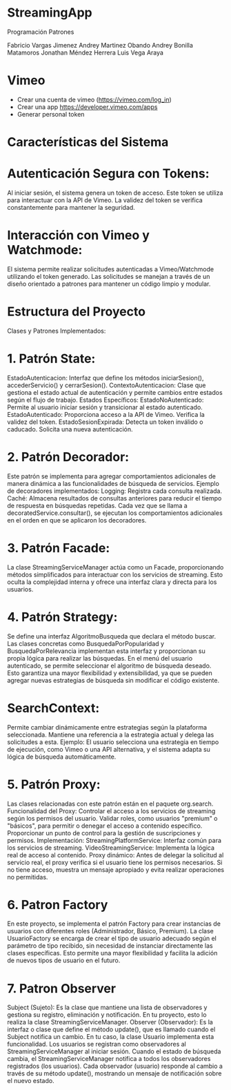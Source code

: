 # StreamingApp
Programación Patrones

Fabricio Vargas Jimenez
Andrey Martinez Obando
Andrey Bonilla Matamoros 
Jonathan Méndez Herrera
Luis Vega Araya
# Vimeo

- Crear una cuenta de vimeo (https://vimeo.com/log_in)
- Crear una app https://developer.vimeo.com/apps
- Generar personal token
# Características del Sistema
# Autenticación Segura con Tokens:
Al iniciar sesión, el sistema genera un token de acceso.
Este token se utiliza para interactuar con la API de Vimeo.
La validez del token se verifica constantemente para mantener la seguridad.
# Interacción con Vimeo y Watchmode:
El sistema permite realizar solicitudes autenticadas a Vimeo/Watchmode utilizando el token generado.
Las solicitudes se manejan a través de un diseño orientado a patrones para mantener un código limpio y modular.
# Estructura del Proyecto
Clases y Patrones Implementados:
# 1. Patrón State:
EstadoAutenticacion:
Interfaz que define los métodos iniciarSesion(), accederServicio() y cerrarSesion().
ContextoAutenticacion:
Clase que gestiona el estado actual de autenticación y permite cambios entre estados según el flujo de trabajo.
Estados Específicos:
EstadoNoAutenticado: Permite al usuario iniciar sesión y transicionar al estado autenticado.
EstadoAutenticado:
Proporciona acceso a la API de Vimeo.
Verifica la validez del token.
EstadoSesionExpirada:
Detecta un token inválido o caducado.
Solicita una nueva autenticación.
# 2. Patrón Decorador:
Este patrón se implementa para agregar comportamientos adicionales de manera dinámica a las funcionalidades de búsqueda de servicios.
Ejemplo de decoradores implementados:
Logging: Registra cada consulta realizada.
Caché: Almacena resultados de consultas anteriores para reducir el tiempo de respuesta en búsquedas repetidas.
Cada vez que se llama a decoratedService.consultar(), se ejecutan los comportamientos adicionales en el orden en que se aplicaron los decoradores.
# 3. Patrón Facade:
La clase StreamingServiceManager actúa como un Facade, proporcionando métodos simplificados para interactuar con los servicios de streaming.
Esto oculta la complejidad interna y ofrece una interfaz clara y directa para los usuarios.
# 4. Patrón Strategy:
Se define una interfaz AlgoritmoBusqueda que declara el método buscar. Las clases concretas como BusquedaPorPopularidad y BusquedaPorRelevancia implementan esta interfaz y proporcionan su propia lógica para realizar las búsquedas.
En el menú del usuario autenticado, se permite seleccionar el algoritmo de búsqueda deseado. Esto garantiza una mayor flexibilidad y extensibilidad, ya que se pueden agregar nuevas estrategias de búsqueda sin modificar el código existente.
# SearchContext:
Permite cambiar dinámicamente entre estrategias según la plataforma seleccionada.
Mantiene una referencia a la estrategia actual y delega las solicitudes a esta.
Ejemplo: El usuario selecciona una estrategia en tiempo de ejecución, como Vimeo o una API alternativa, y el sistema adapta su lógica de búsqueda automáticamente.
# 5. Patrón Proxy:
Las clases relacionadas con este patrón están en el paquete org.search.
Funcionalidad del Proxy:
Controlar el acceso a los servicios de streaming según los permisos del usuario.
Validar roles, como usuarios "premium" o "básicos", para permitir o denegar el acceso a contenido específico.
Proporcionar un punto de control para la gestión de suscripciones y permisos.
Implementación:
StreamingPlatformService: Interfaz común para los servicios de streaming.
VideoStreamingService: Implementa la lógica real de acceso al contenido.
Proxy dinámico:
Antes de delegar la solicitud al servicio real, el proxy verifica si el usuario tiene los permisos necesarios.
Si no tiene acceso, muestra un mensaje apropiado y evita realizar operaciones no permitidas.
# 6. Patron Factory
En este proyecto, se implementa el patrón Factory para crear instancias de usuarios con diferentes roles (Administrador, Básico, Premium). La clase UsuarioFactory se encarga de crear el tipo de usuario adecuado según el parámetro de tipo recibido, sin necesidad de instanciar directamente las clases específicas. Esto permite una mayor flexibilidad y facilita la adición de nuevos tipos de usuario en el futuro.
# 7. Patron Observer 
Subject (Sujeto): Es la clase que mantiene una lista de observadores y gestiona su registro, eliminación y notificación. En tu proyecto, esto lo realiza la clase StreamingServiceManager.
Observer (Observador): Es la interfaz o clase que define el método update(), que es llamado cuando el Subject notifica un cambio. En tu caso, la clase Usuario implementa esta funcionalidad.
Los usuarios se registran como observadores al StreamingServiceManager al iniciar sesión.
Cuando el estado de búsqueda cambia, el StreamingServiceManager notifica a todos los observadores registrados (los usuarios).
Cada observador (usuario) responde al cambio a través de su método update(), mostrando un mensaje de notificación sobre el nuevo estado.
   
